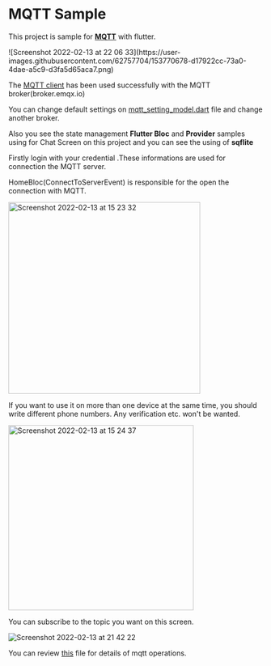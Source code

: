 # MQTT Sample 
<p>This project is sample for  <a href="https://mqtt.org/"><B>MQTT</B></a> with flutter.</p>
![Screenshot 2022-02-13 at 22 06 33](https://user-images.githubusercontent.com/62757704/153770678-d17922cc-73a0-4dae-a5c9-d3fa5d65aca7.png)

<p>The <a href="https://pub.dev/packages/mqtt_client">MQTT client</a> has been used successfully with the MQTT broker(broker.emqx.io)</p>
<p>You can change default settings on <a href="https://github.com/okan-oz/mqtt_sample/blob/master/flutter_mqtt_chat_sample/lib/module/mqtt/models/mqtt_setting_model.dart">mqtt_setting_model.dart</a>  file and  change another broker.</p>
<p>Also you see the state management <B>Flutter Bloc</B> and <b>Provider</b>  samples using for Chat Screen on this project and you can see the using of <B>sqflite</B></p>
<p>Firstly login with your credential .These informations are used for connection the MQTT server.</p>

<p>HomeBloc(ConnectToServerEvent) is responsible for the open the connection with MQTT.</p>

<img width="379" alt="Screenshot 2022-02-13 at 15 23 32" src="https://user-images.githubusercontent.com/62757704/153769769-9f60ba42-cb4e-4a78-b79e-ecd396f98109.png">
<p>If you want to use it on more than one device at the same time, you should write different phone numbers. Any verification etc. won't be wanted.</p>

<img width="366" alt="Screenshot 2022-02-13 at 15 24 37" src="https://user-images.githubusercontent.com/62757704/153770558-1d09abcf-775e-417e-a381-725bf517c146.png">

<p>You can subscribe to the topic you want on this screen.</p>

![Screenshot 2022-02-13 at 21 42 22](https://user-images.githubusercontent.com/62757704/153770799-ccb8740a-9e0c-495b-97ba-8f6c054c5d06.png)

You can review <a href="https://github.com/okan-oz/mqtt_sample/blob/master/flutter_mqtt_chat_sample/lib/module/mqtt/utils/mqtt_manager.dart">this</a> file for details of mqtt operations.

 
